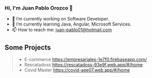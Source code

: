 ### Hi, I'm Juan Pablo Orozco 👋
- 🔭 I’m currently working on Software Developer.
- 🌱 I’m currently learning Java, Angular, Microsoft Services.
- 📫 How to reach me: juan-pablo01@hotmail.com

## Some Projects
> - E-commerce https://empresariales-1e7f0.firebaseapp.com/
> - Rescatadoss https://rescatadoss-93e9f.web.app/#/home
> - Covid Master https://covid-aee07.web.app/#/home

